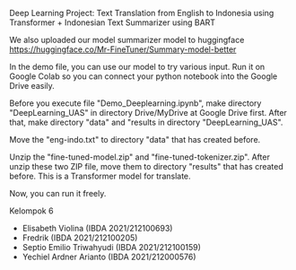Deep Learning Project: Text Translation from English to Indonesia using Transformer + Indonesian Text Summarizer using BART

We also uploaded our model summarizer model to huggingface
https://huggingface.co/Mr-FineTuner/Summary-model-better

In the demo file, you can use our model to try various input. Run it on Google Colab so you can connect your python notebook into the Google Drive easily.

Before you execute file "Demo_Deeplearning.ipynb", make directory "DeepLearning_UAS" in directory Drive/MyDrive at Google Drive first. After that, make directory "data" and "results in directory "DeepLearning_UAS".

Move the "eng-indo.txt" to directory "data" that has created before.

Unzip the "fine-tuned-model.zip" and "fine-tuned-tokenizer.zip". After unzip these two ZIP file, move them to directory "results" that has created before. This is a Transformer model for translate.

Now, you can run it freely.

Kelompok 6
- Elisabeth Violina (IBDA 2021/212100693)
- Fredrik (IBDA 2021/212100205)
- Septio Emilio Triwahyudi (IBDA 2021/212100159)
- Yechiel Ardner Arianto (IBDA 2021/212000576)
